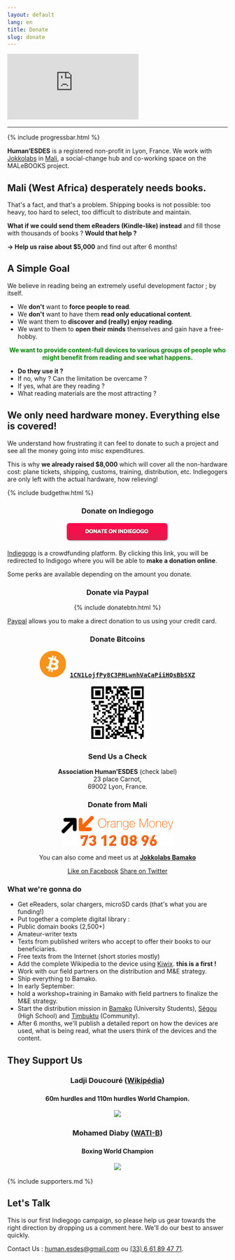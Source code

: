 ```yaml
---
layout: default
lang: en
title: Donate
slug: donate
---
```


<div class='embed-container'><iframe src='http://player.vimeo.com/video/89248142?title=0&amp;byline=0&amp;portrait=0' frameborder='0' webkitAllowFullScreen mozallowfullscreen allowFullScreen></iframe></div>

<hr />

{% include progressbar.html %}

**Human’ESDES** is a registered non-profit in Lyon, France. We work with  [Jokkolabs](http://jokkolabs.net) in [Mali](http://fr.wikipedia.org/wiki/Mali), a social-change hub and co-working space on the MALeBOOKS project.

## Mali (West Africa) desperately needs books.

That's a fact, and that's a problem. Shipping books is not possible: too heavy, too hard to select, too difficult to distribute and maintain.

**What if we could send them eReaders (Kindle-like) instead** and fill those with thousands of books ? **Would that help ?**

**→ Help us raise about $5,000** and find out after 6 months!

## A Simple Goal ##

We believe in reading being an extremely useful development factor ; by itself.

* We **don't** want to **force people to read**.
* We **don't** want to have them **read only educational content**.
* We want them to **discover and (really) enjoy reading**.
* We want to them to **open their minds** themselves and gain have a free-hobby.

<p style="text-align:center; color:green; font-weight:bold;">We want to provide content-full devices to various groups of people who might benefit from reading and see what happens.</p>

* **Do they use it ?**
* If no, why ? Can the limitation be overcame ?
* If yes, what are they reading ?
* What reading materials are the most attracting ?

## We only need hardware money. Everything else is covered!

We understand how frustrating it can feel to donate to such a project and see all the money going into misc expenditures.

This is why **we already raised $8,000** which will cover all the non-hardware cost: plane tickets, shipping, customs, training, distribution, etc. Indiegogers are only left with the actual hardware, how relieving!

{% include budgethw.html %}

<div class="row">
<div class="col-md-4" style="text-align:center;">
    <h3>Donate on Indiegogo</h3>
    <p><a href="http://igg.me/at/malebooks"><img src="/medias/donate-en.png" /></a></p>
    <p style="text-align:left;"><a href="http://igg.me/at/malebooks">Indiegogo</a> is a crowdfunding platform. By clicking this link, you will be redirected to Indigogo where you will be able to <strong>make a donation online</strong>.</p>
    <p style="text-align:left;">Some perks are available depending on the amount you donate.</p>
</div>

<div class="col-md-4" style="text-align:center;">
    <h3>Donate via Paypal</h3>
    <p>{% include donatebtn.html %}</p>
    <p style="text-align:left;"><a href="https://paypal.com">Paypal</a> allows you to make a direct donation to us using your credit card.</p>
    <h3>Donate Ƀitcoins</h3>
    <p style="font-family: monospace; font-weight: bold;"><img src="/medias/bitcoin.png" /> <a href="bitcoin:1CN1LojfPy8C3PHLwnhVaCaPiiHQsBbSXZ">1CN1LojfPy8C3PHLwnhVaCaPiiHQsBbSXZ</a></p>
    <p><img src="/medias/1CN1LojfPy8C3PHLwnhVaCaPiiHQsBbSXZ.png" /></p>
</div>

<div class="col-md-4" style="text-align:center;">
    <h3>Send Us a Check</h3>
    <p><strong>Association Human'ESDES</strong> (check label)<br />23 place Carnot,<br />69002 Lyon, France.</p>
    <h3>Donate from Mali</h3>
    <p><img src="/medias/orange-money.png" /></p>
    <p>You can also come and meet us at <strong><a href="http://www.openstreetmap.org/?mlat=12.66537&mlon=-7.96932#map=17/12.66537/-7.96932">Jokkolabs Bamako</a></strong></p>
</div>

</div>

<p style="text-align:center;"><a class="btn btn-lg btn-primary" href="https://facebook.com/Malebooks" role="button"><i class="glyphicon glyphicon-thumbs-up"></i> Like on Facebook</a> <a class="btn btn-lg btn-primary" href="https://twitter.com/intent/tweet?hashtags=eBooks%20mali&original_referer=&related=eBooksML&text=Help+%40eBooksML+and+%40JokkoML+to+distribute+content-full+eReaders+in+%23Mali!&tw_p=tweetbutton&url=http%3a%2f%2fmalebooks.ml%2fdonate" role="button"><i class="glyphicon glyphicon-retweet"></i> Share on Twitter</a></p>

### What we're gonna do

* Get eReaders, solar chargers, microSD cards (that's what you are funding!)
* Put together a complete digital library :
 * Public domain books (2,500+)
 * Amateur-writer texts
 * Texts from published writers who accept to offer their books to our beneficiaries.
 * Free texts from the Internet (short stories mostly)
* Add the complete Wikipedia to the device using [Kiwix](http://kiwix.org). **this is a first !**
* Work with our field partners on the distribution and M&E strategy.
* Ship everything to Bamako.
* In early September:
 * hold a workshop+training in Bamako with field partners to finalize the M&E strategy.
 * Start the distribution mission in [Bamako](http://en.wikipedia.org/wiki/Bamako) (University Students), [Ségou](http://en.wikipedia.org/wiki/Segou) (High School) and [Timbuktu](http://en.wikipedia.org/wiki/Timbuktu) (Community).
* After 6 months, we'll publish a detailed report on how the devices are used, what is being read, what the users think of the devices and the content.

## They Support Us

<div class="row" style="text-align:center;">
<div class="col-md-6">
    <h3>Ladji Doucouré (<a href="http://en.wikipedia.org/wiki/Ladji_Doucouré">Wikipédia</a>)<h3>
    <h4>60m hurdles and 110m hurdles World Champion.</h4>
    <img src="https://images.indiegogo.com/file_attachments/478568/files/20140402083121-ladji.jpg?1396452681" />
</div>
<div class="col-md-6">
    <h3>Mohamed Diaby (<a href="http://www.wati-b-corporate.com/activites/sport">WATI-B</a>)<h3>
    <h4>Boxing World Champion</h4>
    <img src="https://images.indiegogo.com/file_attachments/478587/files/20140402083658-mohamed-diaby.jpg?1396453018" />
</div>
</div>

{% include supporters.md %}

## Let's Talk

This is our first Indiegogo campaign, so please help us gear towards the right direction by dropping us a comment here. We'll do our best to answer quickly.

Contact Us : [human.esdes@gmail.com](mailto:human.esdes@gmail.com) ou <a href="tel:33661894771">(33) 6 61 89 47 71</a>.

